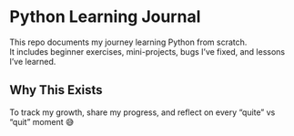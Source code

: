 # Python Learning Journal

This repo documents my journey learning Python from scratch.  
It includes beginner exercises, mini-projects, bugs I’ve fixed, and lessons I’ve learned.

## Why This Exists
To track my growth, share my progress, and reflect on every “quite” vs “quit” moment 😅
